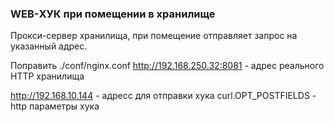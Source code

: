### WEB-ХУК при помещении в хранилище

Прокси-сервер хранилища, при помещение отправляет запрос на указанный адрес.

Поправить ./conf/nginx.conf
http://192.168.250.32:8081 - адрес реального HTTP хранилища

http://192.168.10.144 - адресс для отправки хука
curl.OPT_POSTFIELDS - http параметры хука